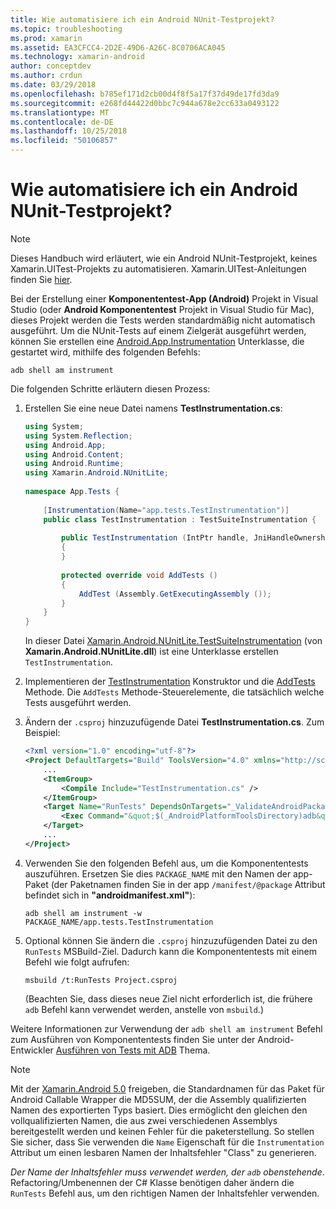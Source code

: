 ```yaml
---
title: Wie automatisiere ich ein Android NUnit-Testprojekt?
ms.topic: troubleshooting
ms.prod: xamarin
ms.assetid: EA3CFCC4-2D2E-49D6-A26C-8C0706ACA045
ms.technology: xamarin-android
author: conceptdev
ms.author: crdun
ms.date: 03/29/2018
ms.openlocfilehash: b785ef171d2cb00d4f8f5a17f37d49de17fd3da9
ms.sourcegitcommit: e268fd44422d0bbc7c944a678e2cc633a0493122
ms.translationtype: MT
ms.contentlocale: de-DE
ms.lasthandoff: 10/25/2018
ms.locfileid: "50106857"
---
```

# <a name="how-do-i-automate-an-android-nunit-test-project"></a>Wie automatisiere ich ein Android NUnit-Testprojekt?

> [!NOTE]
> Dieses Handbuch wird erläutert, wie ein Android NUnit-Testprojekt, keines Xamarin.UITest-Projekts zu automatisieren. Xamarin.UITest-Anleitungen finden Sie [hier](https://docs.microsoft.com/appcenter/test-cloud/preparing-for-upload/uitest).

Bei der Erstellung einer **Komponententest-App (Android)** Projekt in Visual Studio (oder **Android Komponententest** Projekt in Visual Studio für Mac), dieses Projekt werden die Tests werden standardmäßig nicht automatisch ausgeführt.
Um die NUnit-Tests auf einem Zielgerät ausgeführt werden, können Sie erstellen eine [Android.App.Instrumentation](https://developer.xamarin.com/api/type/Android.App.Instrumentation/) Unterklasse, die gestartet wird, mithilfe des folgenden Befehls: 

```shell
adb shell am instrument 
```

Die folgenden Schritte erläutern diesen Prozess:

1.  Erstellen Sie eine neue Datei namens **TestInstrumentation.cs**: 

    ```cs 
    using System;
    using System.Reflection;
    using Android.App;
    using Android.Content;
    using Android.Runtime;
    using Xamarin.Android.NUnitLite;
     
    namespace App.Tests {
     
        [Instrumentation(Name="app.tests.TestInstrumentation")]
        public class TestInstrumentation : TestSuiteInstrumentation {
     
            public TestInstrumentation (IntPtr handle, JniHandleOwnership transfer) : base (handle, transfer)
            {
            }
     
            protected override void AddTests ()
            {
                AddTest (Assembly.GetExecutingAssembly ());
            }
        }
    }
    ```
    In dieser Datei [Xamarin.Android.NUnitLite.TestSuiteInstrumentation](https://developer.xamarin.com/api/type/Xamarin.Android.NUnitLite.TestSuiteInstrumentation/) (von **Xamarin.Android.NUnitLite.dll**) ist eine Unterklasse erstellen `TestInstrumentation`.

2.  Implementieren der [TestInstrumentation](https://developer.xamarin.com/api/constructor/Xamarin.Android.NUnitLite.TestSuiteInstrumentation.TestSuiteInstrumentation/p/System.IntPtr/Android.Runtime.JniHandleOwnership/) Konstruktor und die [AddTests](https://developer.xamarin.com/api/member/Xamarin.Android.NUnitLite.TestSuiteInstrumentation.AddTests%28%29) Methode. Die `AddTests` Methode-Steuerelemente, die tatsächlich welche Tests ausgeführt werden.

3.  Ändern der `.csproj` hinzuzufügende Datei **TestInstrumentation.cs**. Zum Beispiel:

    ```xml
    <?xml version="1.0" encoding="utf-8"?>
    <Project DefaultTargets="Build" ToolsVersion="4.0" xmlns="http://schemas.microsoft.com/developer/msbuild/2003">
        ...
        <ItemGroup>
            <Compile Include="TestInstrumentation.cs" />
        </ItemGroup>
        <Target Name="RunTests" DependsOnTargets="_ValidateAndroidPackageProperties">
            <Exec Command="&quot;$(_AndroidPlatformToolsDirectory)adb&quot; $(AdbTarget) $(AdbOptions) shell am instrument -w $(_AndroidPackage)/app.tests.TestInstrumentation" />
        </Target>
        ...
    </Project>
    ```

3.  Verwenden Sie den folgenden Befehl aus, um die Komponententests auszuführen. Ersetzen Sie dies `PACKAGE_NAME` mit den Namen der app-Paket (der Paketnamen finden Sie in der app `/manifest/@package` Attribut befindet sich in **"androidmanifest.xml"**):

    ```shell
    adb shell am instrument -w PACKAGE_NAME/app.tests.TestInstrumentation
    ```

4.  Optional können Sie ändern die `.csproj` hinzuzufügenden Datei zu den `RunTests` MSBuild-Ziel. Dadurch kann die Komponententests mit einem Befehl wie folgt aufrufen:

    ```shell
    msbuild /t:RunTests Project.csproj
    ```
    (Beachten Sie, dass dieses neue Ziel nicht erforderlich ist, die frühere `adb` Befehl kann verwendet werden, anstelle von `msbuild`.)

Weitere Informationen zur Verwendung der `adb shell am instrument` Befehl zum Ausführen von Komponententests finden Sie unter der Android-Entwickler [Ausführen von Tests mit ADB](https://developer.android.com/studio/test/command-line.html#RunTestsDevice) Thema.


> [!NOTE]
> Mit der [Xamarin.Android 5.0](https://developer.xamarin.com/releases/android/xamarin.android_5/xamarin.android_5.1/#Android_Callable_Wrapper_Naming) freigeben, die Standardnamen für das Paket für Android Callable Wrapper die MD5SUM, der die Assembly qualifizierten Namen des exportierten Typs basiert. Dies ermöglicht den gleichen den vollqualifizierten Namen, die aus zwei verschiedenen Assemblys bereitgestellt werden und keinen Fehler für die paketerstellung. So stellen Sie sicher, dass Sie verwenden die `Name` Eigenschaft für die `Instrumentation` Attribut um einen lesbaren Namen der Inhaltsfehler "Class" zu generieren.

_Der Name der Inhaltsfehler muss verwendet werden, der `adb` obenstehende_.
Refactoring/Umbenennen der C# Klasse benötigen daher ändern die `RunTests` Befehl aus, um den richtigen Namen der Inhaltsfehler verwenden.

